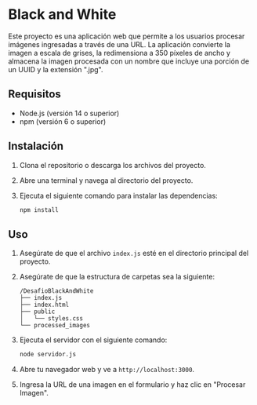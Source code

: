 # Black and White

Este proyecto es una aplicación web que permite a los usuarios procesar imágenes ingresadas a través de una URL. La aplicación convierte la imagen a escala de grises, la redimensiona a 350 píxeles de ancho y almacena la imagen procesada con un nombre que incluye una porción de un UUID y la extensión ".jpg".

## Requisitos

- Node.js (versión 14 o superior)
- npm (versión 6 o superior)

## Instalación

1. Clona el repositorio o descarga los archivos del proyecto.
2. Abre una terminal y navega al directorio del proyecto.
3. Ejecuta el siguiente comando para instalar las dependencias:

    ```bash
    npm install
    ```

## Uso

1. Asegúrate de que el archivo `index.js` esté en el directorio principal del proyecto.
2. Asegúrate de que la estructura de carpetas sea la siguiente:
    ```
    /DesafioBlackAndWhite
    ├── index.js
    ├── index.html
    ├── public
    │   └── styles.css
    └── processed_images
    ```
3. Ejecuta el servidor con el siguiente comando:

    ```bash
    node servidor.js
    ```

4. Abre tu navegador web y ve a `http://localhost:3000`.
5. Ingresa la URL de una imagen en el formulario y haz clic en "Procesar Imagen".
